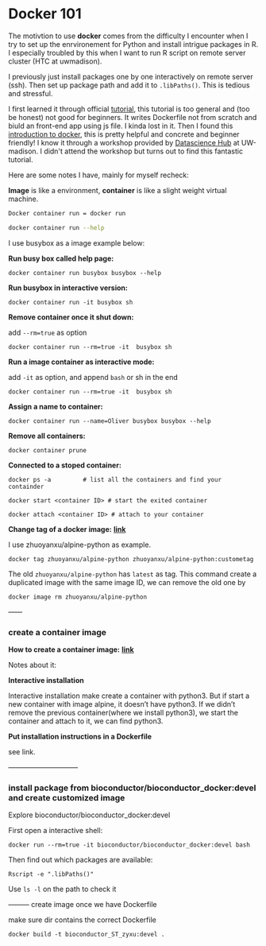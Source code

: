 # Docker 101

The motivtion to use __docker__ comes from the difficulty I encounter when I try to set up the enrvironement for Python and install intrigue packages in R. I especially troubled by this when I want to run R script on remote server cluster (HTC at uwmadison). 



I previously just install packages one by one interactively on remote server (ssh). Then set up package path and add it to `.libPaths()`. This is tedious and stressful.



I first learned it through official [tutorial](https://docs.docker.com/get-started/), this tutorial is too general and (too be honest) not good for beginners. It writes Dockerfile not from scratch and biuld an front-end app using js file. I kinda lost in it. Then I found this [introduction to docker](https://carpentries-incubator.github.io/docker-introduction/), this is pretty helpful and concrete and beginner friendly! I know it through a workshop provided by [Datascience Hub](https://datascience.wisc.edu/hub/) at UW-madison. I didn't attend the workshop but turns out to find this fantastic tutorial.

Here are some notes I have, mainly for myself recheck:

__Image__ is like a environment, __container__ is like a slight weight virtual machine.



```bash
Docker container run = docker run

docker container run --help
```



I use busybox as a image example below:

**Run busy box called help page:**

```
docker container run busybox busybox --help    
```



**Run busybox in interactive version:**

```
docker container run -it busybox sh
```



**Remove container once it shut down:**

add `--rm=true` as option

```
docker container run --rm=true -it  busybox sh
```

 

**Run a image container as interactive mode:**

add `-it` as option, and append `bash` or sh in the end

```
docker container run --rm=true -it  busybox sh
```



**Assign a name to container:**

```
docker container run --name=Oliver busybox busybox --help
```



**Remove all containers:**

```
docker container prune
```



**Connected to a stoped container:**

```
docker ps -a         # list all the containers and find your containder

docker start <container ID> # start the exited container 

docker attach <container ID> # attach to your container
```







**Change tag of a docker image:** [**link**](https://stackoverflow.com/questions/25211198/docker-how-to-change-repository-name-or-rename-image)

I use zhuoyanxu/alpine-python as example. 

```
docker tag zhuoyanxu/alpine-python zhuoyanxu/alpine-python:custometag
```



The old `zhuoyanxu/alpine-python` has `latest` as tag. This command create a duplicated image with the same image ID, we can remove the old one by 

```
docker image rm zhuoyanxu/alpine-python     
```

——

### create a container image

**How to create a container image:** [**link**](https://carpentries-incubator.github.io/docker-introduction/creating-container-images/index.html)

Notes about it:

**Interactive installation** 

Interactive installation make create a container with python3. But if start a new container with image alpine, it doesn’t have python3. If we didn’t remove the previous container(where we install python3), we start the container and attach to it, we can find python3.



**Put installation instructions in a Dockerfile**

see link.



——————————

### install package from bioconductor/bioconductor_docker:devel and create customized image

Explore bioconductor/bioconductor_docker:devel

First open a interactive shell:

```
docker run --rm=true -it bioconductor/bioconductor_docker:devel bash
```

Then find out which packages are available:

```
Rscript -e ".libPaths()"
```

Use `ls -l` on the path to check it



——— create image once we have Dockerfile

make sure dir contains the correct Dockerfile

```
docker build -t bioconductor_ST_zyxu:devel .
```

 